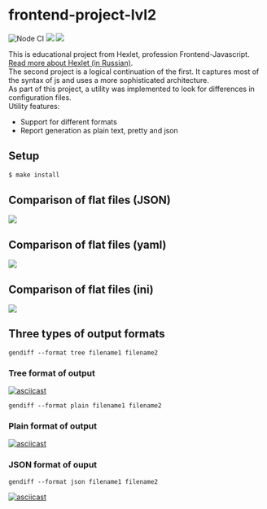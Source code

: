 # frontend-project-lvl2 <br>
![Node CI](https://github.com/Alexey-Pavlov/frontend-project-lvl2/workflows/Node%20CI/badge.svg)
<a href="https://codeclimate.com/github/Alexey-Pavlov/frontend-project-lvl2/maintainability"><img src="https://api.codeclimate.com/v1/badges/dd44ee34b395a9e908a1/maintainability" /></a>
<a href="https://codeclimate.com/github/Alexey-Pavlov/frontend-project-lvl2/test_coverage"><img src="https://api.codeclimate.com/v1/badges/dd44ee34b395a9e908a1/test_coverage" /></a>

This is educational project from Hexlet, profession Frontend-Javascript. [Read more about Hexlet (in Russian)](https://ru.hexlet.io/pages/about?utm_source=github&utm_medium=link&utm_campaign=nodejs-package).<br>
The second project is a logical continuation of the first. It captures most of the syntax of js and uses a more sophisticated architecture.<br>
As part of this project, a utility was implemented to look for differences in configuration files.<br>
Utility features:
* Support for different formats
* Report generation as plain text, pretty and json

## Setup

```sh
$ make install
```

## Comparison of flat files (JSON)
<a href="https://asciinema.org/a/zHIAOTDK7HPiw1hCxrbktCrb2" target="_blank"><img src="https://asciinema.org/a/zHIAOTDK7HPiw1hCxrbktCrb2.svg" /></a>

## Comparison of flat files (yaml)
<a href="https://asciinema.org/a/V8leTDIJ28IzosbEwpC71mAPy" target="_blank"><img src="https://asciinema.org/a/V8leTDIJ28IzosbEwpC71mAPy.svg" /></a>

## Comparison of flat files (ini)
<a href="https://asciinema.org/a/YCzM4n1gNCKxdKIWp889ZWwTd" target="_blank"><img src="https://asciinema.org/a/YCzM4n1gNCKxdKIWp889ZWwTd.svg" /></a>

## Three types of output formats

```
gendiff --format tree filename1 filename2
```

### Tree format of output

[![asciicast](https://asciinema.org/a/dxMta3cdJZFxJ7Dmeve6wU5xb.svg)](https://asciinema.org/a/dxMta3cdJZFxJ7Dmeve6wU5xb)
```
gendiff --format plain filename1 filename2
```

### Plain format of output

[![asciicast](https://asciinema.org/a/tmPElivYPTjBNtOeBkA3SpfRU.svg)](https://asciinema.org/a/tmPElivYPTjBNtOeBkA3SpfRU)

### JSON format of ouput
```
gendiff --format json filename1 filename2
```

[![asciicast](https://asciinema.org/a/wRbtAPA73JdjETQs5eJEBmky1.svg)](https://asciinema.org/a/wRbtAPA73JdjETQs5eJEBmky1)
